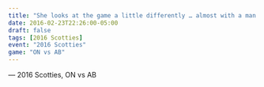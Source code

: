 ```yaml
---
title: "She looks at the game a little differently … almost with a man’s eyes"
date: 2016-02-23T22:26:00-05:00
draft: false
tags: [2016 Scotties]
event: "2016 Scotties"
game: "ON vs AB"
---
```

— 2016 Scotties, ON vs AB
<!--more--> 